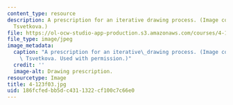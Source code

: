 ```yaml
---
content_type: resource
description: A prescription for an iterative drawing process. (Image courtesy of Milena
  Tsvetkova.)
file: https://ol-ocw-studio-app-production.s3.amazonaws.com/courses/4-123-architectural-design-level-i-perceptions-and-processes-fall-2003/186fcfedbb5dc4311322cf100c7c66e0_4-123f03.jpg
file_type: image/jpeg
image_metadata:
  caption: "A prescription for an iterative\_drawing process. (Image courtesy of Milena\
    \ Tsvetkova. Used with permission.)"
  credit: ''
  image-alt: Drawing prescription.
resourcetype: Image
title: 4-123f03.jpg
uid: 186fcfed-bb5d-c431-1322-cf100c7c66e0
---
```

